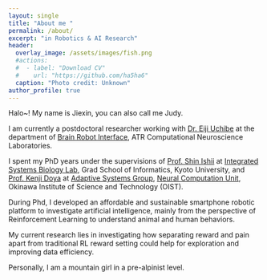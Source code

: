 ```yaml
---
layout: single
title: "About me "
permalink: /about/
excerpt: "in Robotics & AI Research"
header:
  overlay_image: /assets/images/fish.png
  #actions:
  #  - label: "Download CV"
  #    url: "https://github.com/ha5ha6"
  caption: "Photo credit: Unknown"
author_profile: true
---
```


Halo~! My name is Jiexin, you can also call me Judy. <br />

I am currently a postdoctoral researcher working with [Dr. Eiji Uchibe](https://researchmap.jp/uchibe/) at the department of [Brain Robot Interface](https://bicr.atr.jp/bri/), ATR Computational Neuroscience Laboratories. <br />

I spent my PhD years under the supervisions of [Prof. Shin Ishii](http://ishiilab.jp/member/ishii/) at [Integrated Systems Biology Lab](http://ishiilab.jp/kyoto/en/), Grad School of Informatics, Kyoto University, and [Prof. Kenji Doya](https://groups.oist.jp/ncu/kenji-doya) at [Adaptive Systems Group](https://groups.oist.jp/ncu/adaptive-systems-group), [Neural Computation Unit](https://groups.oist.jp/ncu), Okinawa Institute of Science and Technology (OIST).<br />

During Phd, I developed an affordable and sustainable smartphone robotic platform to investigate artificial intelligence, mainly from the perspective of Reinforcement Learning to understand animal and human behaviors. <br />

My current research lies in investigating how separating reward and pain apart from traditional RL reward setting could help for exploration and improving data efficiency.

Personally, I am a mountain girl in a pre-alpinist level.
